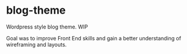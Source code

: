 # blog-theme
Wordpress style blog theme. WIP

Goal was to improve Front End skills and gain a better understanding of wireframing and layouts.
